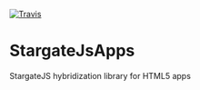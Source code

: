 [![Travis](http://img.shields.io/travis/BuongiornoMIP/StargateJsApps.svg?branch=master&style=flat)](https://travis-ci.org/BuongiornoMIP/StargateJsApps)

# StargateJsApps

StargateJS hybridization library for HTML5 apps

